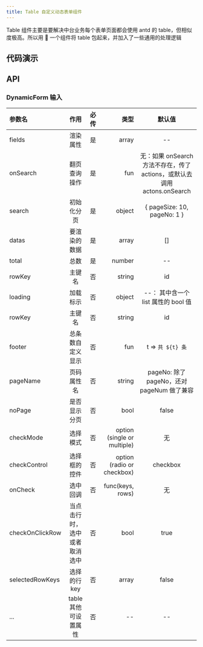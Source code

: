 ```yaml
---
title: Table 自定义动态表单组件
---
```


Table 组件主要是要解决中台业务每个表单页面都会使用 antd 的 table，但相似度极高。所以用  一个组件将 table 包起来，并加入了一些通用的处理逻辑

## 代码演示

## API

### DynamicForm 输入

| 参数名   |       作用       | 必传 |   类型 |                                  默认值                                  |
| :------- | :--------------: | ---: | -----: | :----------------------------------------------------------------------: |
| fields   |     渲染属性     |   是 |  array |                                    --                                    |
| onSearch |   翻页查询操作   |   是 |    fun | 无：如果 onSearch 方法不存在，传了 actions，或默认去调用 actons.onSearch |
| search   |    初始化分页    |   是 | object |                       { pageSize: 10, pageNo: 1 }                        |
| datas    |   要渲染的数据   |   是 |  array |                                    []                                    |
| total    |       总数       |   是 | number |                                    --                                    |
| rowKey   |      主键名      |   否 | string |                                    id                                    |
| loading  |     加载标示     |   否 | object |                   --： 其中含一个 list 属性的 bool 值                    |
| rowKey   |      主键名      |   否 | string |                                    id                                    |
| footer   | 总条数自定义显示 |   否 |    fun |                            t => `共 ${t} 条`                             |
| pageName |    页码属性名    |   否 | string |                pageNo: 除了 pageNo，还对 pageNum 做了兼容                |
| noPage   |   是否显示分页   |   否 |   bool |                                  false                                   |
| checkMode | 选择模式 | 否 | option (single or multiple) | 无 |        |
| checkControl | 选择框的控件 | 否 | option (radio or checkbox) | checkbox |
| onCheck | 选中回调 | 否 | func(keys, rows) | 无 |
| checkOnClickRow | 当点击行时，选中或者取消选中 | 否 | bool | true|
| selectedRowKeys | 选择的行key | 否 | array | false|
| ... | table 其他可设置属性 | 否 | -- | --|
